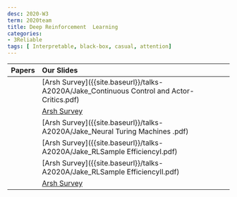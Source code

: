 ```yaml
---
desc: 2020-W3
term: 2020team
title: Deep Reinforcement  Learning 
categories:
- 3Reliable
tags: [ Interpretable, black-box, casual, attention]  
---
```




| Papers |  Our Slides |
| -------------------------------------: | :------------------------------------- |
| | [Arsh Survey]({{site.baseurl}}/talks-A2020A/Jake_Continuous Control and Actor-Critics.pdf) |
| | [Arsh Survey]({{site.baseurl}}/talks-A2020A/Jake_GeneralizationRL.pdf) |
| | [Arsh Survey]({{site.baseurl}}/talks-A2020A/Jake_Neural Turing Machines .pdf) |
| | [Arsh Survey]({{site.baseurl}}/talks-A2020A/Jake_RLSample EfficiencyI.pdf) |
| | [Arsh Survey]({{site.baseurl}}/talks-A2020A/Jake_RLSample EfficiencyII.pdf) |
| | [Arsh Survey]({{site.baseurl}}/talks-A2020A/Jake_RL_modelfree.pdf) |
